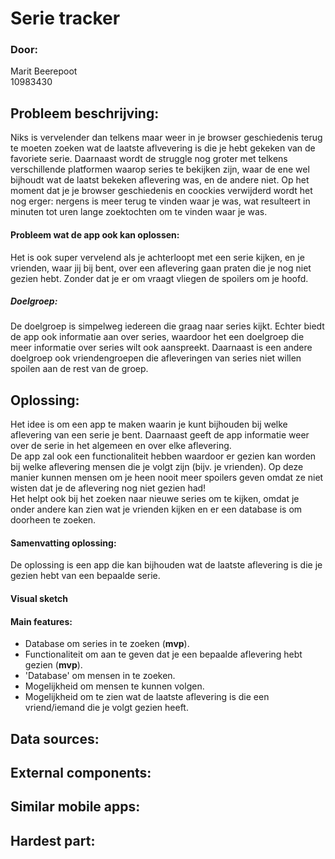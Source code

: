 # Serie tracker
### Door:
Marit Beerepoot  
10983430

## Probleem beschrijving:
Niks is vervelender dan telkens maar weer in je browser geschiedenis terug te moeten zoeken wat de laatste aflvevering is die je hebt gekeken van de favoriete serie. Daarnaast wordt de struggle nog groter met telkens verschillende platformen waarop series te bekijken zijn, waar de ene wel bijhoudt wat de laatst bekeken aflevering was, en de andere niet. Op het moment dat je je browser geschiedenis en coockies verwijderd wordt het nog erger: nergens is meer terug te vinden waar je was, wat resulteert in minuten tot uren lange zoektochten om te vinden waar je was. 

#### Probleem wat de app ook kan oplossen:
Het is ook super vervelend als je achterloopt met een serie kijken, en je vrienden, waar jij bij bent, over een aflevering gaan praten die je nog niet gezien hebt. Zonder dat je er om vraagt vliegen de spoilers om je hoofd.

##### Doelgroep:
De doelgroep is simpelweg iedereen die graag naar series kijkt. Echter biedt de app ook informatie aan over series, waardoor het een doelgroep die meer informatie over series wilt ook aanspreekt. Daarnaast is een andere doelgroep ook vriendengroepen die afleveringen van series niet willen spoilen aan de rest van de groep.

## Oplossing:
Het idee is om een app te maken waarin je kunt bijhouden bij welke aflevering van een serie je bent. Daarnaast geeft de app informatie weer over de serie in het algemeen en over elke aflevering.  
De app zal ook een functionaliteit hebben waardoor er gezien kan worden bij welke aflevering mensen die je volgt zijn (bijv. je vrienden). Op deze manier kunnen mensen om je heen nooit meer spoilers geven omdat ze niet wisten dat je de aflevering nog niet gezien had!  
Het helpt ook bij het zoeken naar nieuwe series om te kijken, omdat je onder andere kan zien wat je vrienden kijken en er een database is om doorheen te zoeken.

#### Samenvatting oplossing:
De oplossing is een app die kan bijhouden wat de laatste aflevering is die je gezien hebt van een bepaalde serie.

#### Visual sketch


#### Main features:
- Database om series in te zoeken (**mvp**).
- Functionaliteit om aan te geven dat je een bepaalde aflevering hebt gezien (**mvp**).
- 'Database' om mensen in te zoeken.
- Mogelijkheid om mensen te kunnen volgen.
- Mogelijkheid om te zien wat de laatste aflevering is die een vriend/iemand die je volgt gezien heeft.


## Data sources:

## External components:

## Similar mobile apps:

## Hardest part:


